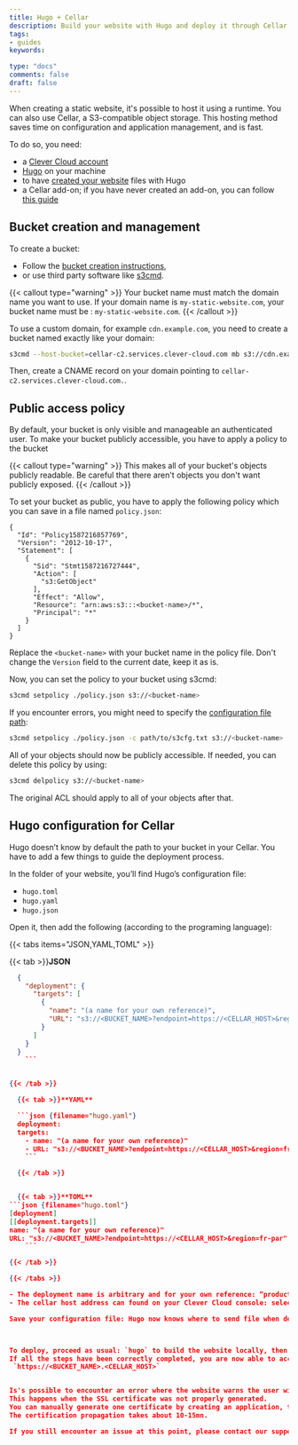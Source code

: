 ```yaml
---
title: Hugo + Cellar
description: Build your website with Hugo and deploy it through Cellar, a S3-compatible object storage
tags:
- guides
keywords:

type: "docs"
comments: false
draft: false
---
```


When creating a static website, it's possible to host it using a runtime.
You can also use Cellar, a S3-compatible object storage. This hosting method saves time on configuration and application management, and is fast.

To do so, you need:

- a [Clever Cloud account](../../doc/quickstart/)
- [Hugo](https://gohugo.io/) on your machine
- to have [created your website](https://gohugo.io/getting-started/quick-start/) files with Hugo
- a Cellar add-on; if you have never created an add-on, you can follow [this guide](../../doc/quickstart/#create-your-first-add-on)

## Bucket creation and management

To create a bucket:

- Follow the [bucket creation instructions](../../doc/addons/cellar/#creating-a-bucket),
- or use third party software like [s3cmd](https://s3tools.org/s3cmd).

{{< callout type="warning" >}}
  Your bucket name must match the domain name you want to use. If your domain name is `my-static-website.com`, your bucket name must be : `my-static-website.com`.
{{< /callout >}}

To use a custom domain, for example `cdn.example.com`, you need to create a bucket named exactly like your domain:

```bash
s3cmd --host-bucket=cellar-c2.services.clever-cloud.com mb s3://cdn.example.com
```

Then, create a CNAME record on your domain pointing to `cellar-c2.services.clever-cloud.com.`.

## Public access policy

By default, your bucket is only visible and manageable an authenticated user.
To make your bucket publicly accessible, you have to apply a policy to the bucket

{{< callout type="warning" >}}
  This makes all of your bucket's objects publicly readable. Be careful that there aren't objects you don't want publicly exposed.
{{< /callout >}}

To set your bucket as public, you have to apply the following policy which you can save in a file named `policy.json`:

```json{filename="policy.json"}
{
  "Id": "Policy1587216857769",
  "Version": "2012-10-17",
  "Statement": [
    {
      "Sid": "Stmt1587216727444",
      "Action": [
        "s3:GetObject"
      ],
      "Effect": "Allow",
      "Resource": "arn:aws:s3:::<bucket-name>/*",
      "Principal": "*"
    }
  ]
}
```

Replace the `<bucket-name>` with your bucket name in the policy file. Don't change the `Version` field to the current date, keep it as is.

Now, you can set the policy to your bucket using s3cmd:

```bash
s3cmd setpolicy ./policy.json s3://<bucket-name>
```

If you encounter errors, you might need to specify the [configuration file path](#download-the-configuration-file):

```bash
s3cmd setpolicy ./policy.json -c path/to/s3cfg.txt s3://<bucket-name>
```

All of your objects should now be publicly accessible.
If needed, you can delete this policy by using:

```bash
s3cmd delpolicy s3://<bucket-name>
```

The original ACL should apply to all of your objects after that.

## Hugo configuration for Cellar

Hugo doesn’t know by default the path to your bucket in your Cellar. You have to add a few things to guide the deployment process.

In the folder of your website, you’ll find Hugo’s configuration file:

- `hugo.toml`
- `hugo.yaml`
- `hugo.json`

Open it, then add the following (according to the programing language):

{{< tabs items="JSON,YAML,TOML" >}}

  {{< tab >}}**JSON**

```json {filename="hugo.json"}
  {
    "deployment": {
      "targets": [
        {
          "name": "(a name for your own reference)",
          "URL": "s3://<BUCKET_NAME>?endpoint=https://<CELLAR_HOST>&region=fr-par"
        }
      ]
    }
  }
    ```


{{< /tab >}}

  {{< tab >}}**YAML**

  ```json {filename="hugo.yaml"}
  deployment:
  targets:
    - name: "(a name for your own reference)"
    - URL: "s3://<BUCKET_NAME>?endpoint=https://<CELLAR_HOST>&region=fr-par"
    ```

  {{< /tab >}}


  {{< tab >}}**TOML**
```json {filename="hugo.toml"}
[deployment]
[[deployment.targets]]
name: "(a name for your own reference)"
URL: "s3://<BUCKET_NAME>?endpoint=https://<CELLAR_HOST>&region=fr-par"
    ```

{{< /tab >}}

{{< /tabs >}}

- The deployment name is arbitrary and for your own reference: “production”, “test”, anything you’d like.
- The cellar host address can found on your Clever Cloud console: select your Cellar and you’ll have the “Host” field. The address looks like: `cellar-c2.services.clever-cloud.com`

Save your configuration file: Hugo now knows where to send file when deploying.



To deploy, proceed as usual: `hugo` to build the website locally, then `hugo deploy` to push files through Cellar.
If all the steps have been correctly completed, you are now able to access your website with:
 `https://<BUCKET_NAME>.<CELLAR_HOST>`


Is's possible to encounter an error where the website warns the user with a "not secure" message.
This happens when the SSL certificate was not properly generated.
You can manually generate one certificate by creating an application, then adding the domain name from the "domain" tab.
The certification propagation takes about 10-15mn.

If you still encounter an issue at this point, please contact our support team.




